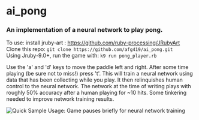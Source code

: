 # ai_pong

### An implementation of a neural network to play pong.  

To use: install jruby-art : https://github.com/ruby-processing/JRubyArt  
Clone this repo: `git clone https://github.com/afg419/ai_pong.git`  
Using Jruby-9.0+, run the game with: `k9 run pong_player.rb`  
  
Use the 'a' and 'd' keys to move the paddle left and right.  After some time playing (be sure not to miss!) press 't'.  This will train a neural network using data that has been collecting while you play.  It then relinquishes human control to the neural network.  The network at the time of writing plays with roughly 50% accuracy after a human playing for ~10 hits.  Some tinkering needed to improve network training results.    
  
![Quick Sample Usage:  Game pauses briefly for neural network training](http://recordit.co/trqWy05RZe)
